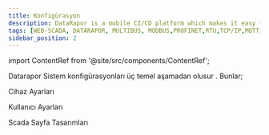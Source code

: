 ```yaml
---
title: Konfigürasyon
description: DataRapor is a mobile CI/CD platform which makes it easy for you to manage the lifecycle of your mobile applications.
tags: [WEB-SCADA, DATARAPOR, MULTIBUS, MODBUS,PROFINET,RTU,TCP/IP,MQTT,BACNET,SCADA,VERI TOPLAMA]
sidebar_position: 2
---
```


  
import ContentRef from '@site/src/components/ContentRef';



Datarapor Sistem konfigürasyonları üç temel aşamadan olusur . Bunlar;
 

 


<ContentRef url="/docs/Konfigürasyon/devicesetting">Cihaz Ayarları</ContentRef>

<ContentRef url="/docs/Konfigürasyon/personsetting">Kullanıcı Ayarları</ContentRef>
 
<ContentRef url="/docs/Konfigürasyon/pagedesing">Scada Sayfa Tasarımları</ContentRef>

 